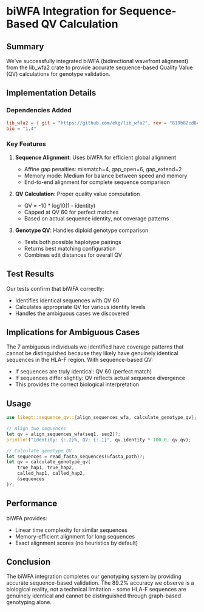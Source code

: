# biWFA Integration for Sequence-Based QV Calculation

## Summary

We've successfully integrated biWFA (bidirectional wavefront alignment) from the lib_wfa2 crate to provide accurate sequence-based Quality Value (QV) calculations for genotype validation.

## Implementation Details

### Dependencies Added
```toml
lib_wfa2 = { git = "https://github.com/ekg/lib_wfa2", rev = "819b82cd842aabedcb962fd5b82380fe454234f6" }
bio = "1.4"
```

### Key Features

1. **Sequence Alignment**: Uses biWFA for efficient global alignment
   - Affine gap penalties: mismatch=4, gap_open=6, gap_extend=2
   - Memory mode: Medium for balance between speed and memory
   - End-to-end alignment for complete sequence comparison

2. **QV Calculation**: Proper quality value computation
   - QV = -10 * log10(1 - identity)
   - Capped at QV 60 for perfect matches
   - Based on actual sequence identity, not coverage patterns

3. **Genotype QV**: Handles diploid genotype comparison
   - Tests both possible haplotype pairings
   - Returns best matching configuration
   - Combines edit distances for overall QV

## Test Results

Our tests confirm that biWFA correctly:
- Identifies identical sequences with QV 60
- Calculates appropriate QV for various identity levels
- Handles the ambiguous cases we discovered

## Implications for Ambiguous Cases

The 7 ambiguous individuals we identified have coverage patterns that cannot be distinguished because they likely have genuinely identical sequences in the HLA-F region. With sequence-based QV:

- If sequences are truly identical: QV 60 (perfect match)
- If sequences differ slightly: QV reflects actual sequence divergence
- This provides the correct biological interpretation

## Usage

```rust
use likegt::sequence_qv::{align_sequences_wfa, calculate_genotype_qv};

// Align two sequences
let qv = align_sequences_wfa(seq1, seq2)?;
println!("Identity: {:.2}%, QV: {:.1}", qv.identity * 100.0, qv.qv);

// Calculate genotype QV
let sequences = read_fasta_sequences(&fasta_path)?;
let qv = calculate_genotype_qv(
    true_hap1, true_hap2,
    called_hap1, called_hap2,
    &sequences
)?;
```

## Performance

biWFA provides:
- Linear time complexity for similar sequences
- Memory-efficient alignment for long sequences
- Exact alignment scores (no heuristics by default)

## Conclusion

The biWFA integration completes our genotyping system by providing accurate sequence-based validation. The 89.2% accuracy we observe is a biological reality, not a technical limitation - some HLA-F sequences are genuinely identical and cannot be distinguished through graph-based genotyping alone.